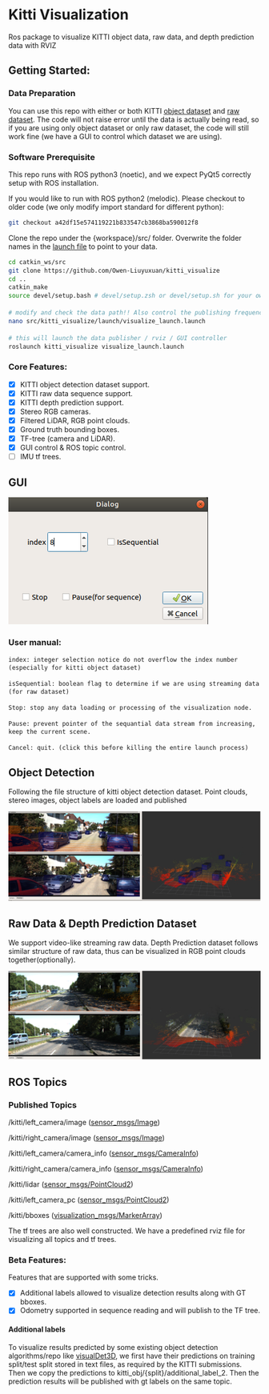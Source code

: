 # Kitti Visualization

Ros package to visualize KITTI object data, raw data, and depth prediction data with RVIZ

## Getting Started:

### Data Preparation

You can use this repo with either or both KITTI [object dataset](https://www.cvlibs.net/datasets/kitti/eval_object.php?obj_benchmark=3d) and [raw dataset](https://www.cvlibs.net/datasets/kitti/raw_data.php).  The code will not raise error until the data is actually being read, so if you are using only object dataset or only raw dataset, the code will still work fine (we have a GUI to control which dataset we are using). 

### Software Prerequisite

This repo runs with ROS python3 (noetic), and we expect PyQt5 correctly setup with ROS installation.

If you would like to run with ROS python2 (melodic). Please checkout to older code (we only modify import standard for different python):
```bash
git checkout a42df15e574119221b833547cb3868ba590012f8
```

Clone the repo under the {workspace}/src/ folder. Overwrite the folder names in the [launch file](./launch/visualize_launch.launch) to point to your data. 

```bash
cd catkin_ws/src
git clone https://github.com/Owen-Liuyuxuan/kitti_visualize
cd ..
catkin_make
source devel/setup.bash # devel/setup.zsh or devel/setup.sh for your own need.

# modify and check the data path!! Also control the publishing frequency of the data stream.
nano src/kitti_visualize/launch/visualize_launch.launch 

# this will launch the data publisher / rviz / GUI controller
roslaunch kitti_visualize visualize_launch.launch 
```

### Core Features:

- [x] KITTI object detection dataset support. 
- [x] KITTI raw data sequence support. 
- [x] KITTI depth prediction support. 
- [x] Stereo RGB cameras.
- [x] Filtered LiDAR, RGB point clouds.
- [x] Ground truth bounding boxes.
- [x] TF-tree (camera and LiDAR).
- [x] GUI control & ROS topic control.
- [ ] IMU tf trees.

## GUI

![image](docs/gui.png)

### User manual:

    index: integer selection notice do not overflow the index number (especially for kitti object dataset)

    isSequential: boolean flag to determine if we are using streaming data (for raw dataset)

    Stop: stop any data loading or processing of the visualization node.
    
    Pause: prevent pointer of the sequantial data stream from increasing, keep the current scene.

    Cancel: quit. (click this before killing the entire launch process)

## Object Detection

Following the file structure of kitti object detection dataset. Point clouds, stereo images, object labels are loaded and published

![image](docs/object.png)

## Raw Data & Depth Prediction Dataset

We support video-like streaming raw data. Depth Prediction dataset follows similar structure of raw data, thus can be visualized in RGB point clouds together(optionally). 

![image](docs/sequence.png)

## ROS Topics

### Published Topics

/kitti/left_camera/image ([sensor_msgs/Image](http://docs.ros.org/en/api/sensor_msgs/html/msg/Image.html))

/kitti/right_camera/image ([sensor_msgs/Image](http://docs.ros.org/en/api/sensor_msgs/html/msg/Image.html))

/kitti/left_camera/camera_info ([sensor_msgs/CameraInfo](http://docs.ros.org/en/api/sensor_msgs/html/msg/CameraInfo.html))

/kitti/right_camera/camera_info ([sensor_msgs/CameraInfo](http://docs.ros.org/en/api/sensor_msgs/html/msg/CameraInfo.html))

/kitti/lidar ([sensor_msgs/PointCloud2](http://docs.ros.org/en/melodic/api/sensor_msgs/html/msg/PointCloud2.html))

/kitti/left_camera_pc ([sensor_msgs/PointCloud2](http://docs.ros.org/en/melodic/api/sensor_msgs/html/msg/PointCloud2.html))

/kitti/bboxes ([visualization_msgs/MarkerArray](http://docs.ros.org/en/noetic/api/visualization_msgs/html/msg/MarkerArray.html))

The tf trees are also well constructed. We have a predefined rviz file for visualizing all topics and tf trees.

### Beta Features:

Features that are supported with some tricks.

- [x] Additional labels allowed to visualize detection results along with GT bboxes.
- [x] Odometry supported in sequence reading and will publish to the TF tree.

#### Additional labels
To visualize results predicted by some existing object detection algorithms/repo like [visualDet3D](https://github.com/Owen-Liuyuxuan/visualDet3D), we first have their predictions on training split/test split stored in text files, as required by the KITTI submissions. Then we copy the predictions to kitti_obj/{split}/additional_label_2. Then the prediction results will be published with gt labels on the same topic.


